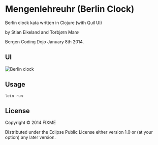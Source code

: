 # Mengenlehreuhr (Berlin Clock)

Berlin clock kata written in Clojure (with Quil UI)

by Stian Eikeland and Torbjørn Marø

Bergen Coding Dojo January 8th 2014.

## UI

![Berlin clock](http://www.eikeland.se/other/berlinclockui.png)

## Usage

	lein run

## License

Copyright © 2014 FIXME

Distributed under the Eclipse Public License either version 1.0 or (at
your option) any later version.
